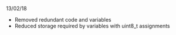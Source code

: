 13/02/18
- Removed redundant code and variables
- Reduced storage required by variables with uint8_t assignments
